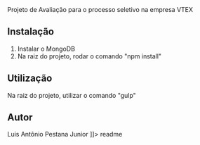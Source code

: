 <snippet>
  <content><![CDATA[
# ${1:Developer Shop}

Projeto de Avaliação para o processo seletivo na empresa VTEX

## Instalação

1. Instalar o MongoDB
2. Na raiz do projeto, rodar o comando "npm install"

## Utilização

Na raiz do projeto, utilizar o comando "gulp"


## Autor

Luis Antônio Pestana Junior
]]></content>
  <tabTrigger>readme</tabTrigger>
</snippet>